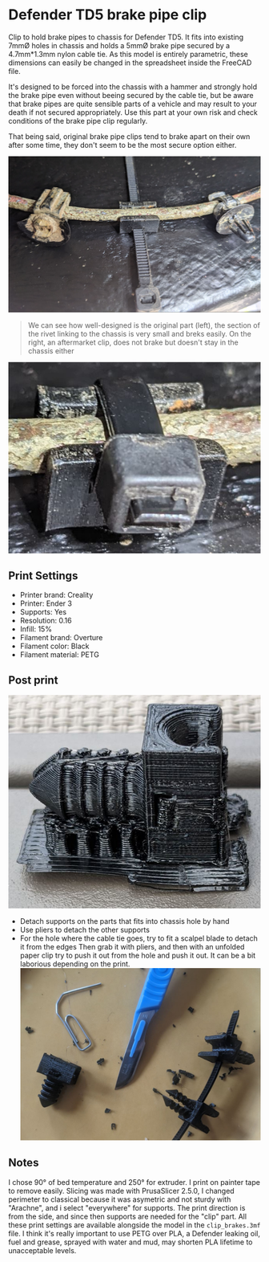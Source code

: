 # Defender TD5 brake pipe clip
Clip to hold brake pipes to chassis for Defender TD5.
It fits into existing 7mmØ holes in chassis and holds a 5mmØ brake pipe secured 
by a 4.7mm*1.3mm nylon cable tie.
As this model is entirely parametric, these dimensions can easily be changed in the spreadsheet inside the FreeCAD file.

It's designed to be forced into the chassis with a hammer and strongly hold the brake pipe even without beeing
secured by the cable tie, but be aware that brake pipes are quite sensible parts of a vehicle and may result
to your death if not secured appropriately. Use this part at your own risk and check conditions of the brake pipe 
clip regularly. 

That being said, original brake pipe clips tend to brake apart on their own after some time, they don't seem
to be the most secure option either.

![image](img/installed_open.JPG)

> We can see how well-designed is the original part (left), the section of the rivet 
> linking to the chassis is very small and breks easily.
> On the right, an aftermarket clip, does not brake but doesn't stay in the chassis either

![image](img/installed_closed.JPG)


## Print Settings
* Printer brand: Creality
* Printer: Ender 3
* Supports: Yes
* Resolution: 0.16
* Infill: 15%
* Filament brand: Overture
* Filament color: Black
* Filament material: PETG

## Post print
![image](img/closup_printed.JPG)
- Detach supports on the parts that fits into chassis hole by hand
- Use pliers to detach the other supports
- For the hole where the cable tie goes, try to fit a scalpel blade to detach it from the edges
Then grab it with pliers, and then with an unfolded paper clip try to push it out from the hole and push it out.
It can be a bit laborious depending on the print.
![image](img/post_print.JPG)

## Notes
I chose 90° of bed temperature and 250° for extruder. I print on painter tape to remove easily.
Slicing was made with PrusaSlicer 2.5.0, I changed perimeter to classical because it was asymetric and not sturdy with "Arachne", and i select "everywhere" for supports.
The print direction is from the side, and since then supports are needed for the "clip" part.
All these print settings are available alongside the model in the `clip_brakes.3mf` file.
I think it's really important to use PETG over PLA, a Defender leaking oil, fuel and grease, sprayed with water and mud, may shorten PLA lifetime to unacceptable levels.
